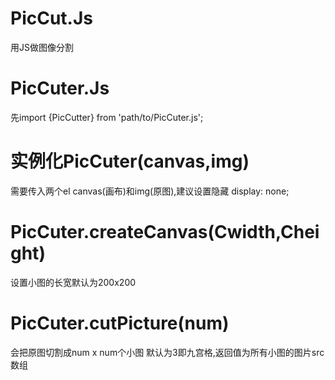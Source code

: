# PicCut.Js
用JS做图像分割
# PicCuter.Js
先import {PicCutter} from 'path/to/PicCuter.js';
# 实例化PicCuter(canvas,img)
需要传入两个el canvas(画布)和img(原图),建议设置隐藏 display: none;
# PicCuter.createCanvas(Cwidth,Cheight)
设置小图的长宽默认为200x200
# PicCuter.cutPicture(num)
会把原图切割成num x num个小图 默认为3即九宫格,返回值为所有小图的图片src数组